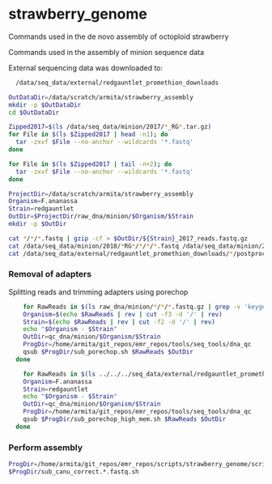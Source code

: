 # strawberry_genome
Commands used in the de novo assembly of octoploid strawberry

Commands used in the assembly of minion sequence data

External sequencing data was downloaded to:

```bash
  /data/seq_data/external/redgauntlet_promethion_downloads
```

```bash
OutDataDir=/data/scratch/armita/strawberry_assembly
mkdir -p $OutDataDir
cd $OutDataDir

Zipped2017=$(ls /data/seq_data/minion/2017/*_RG*.tar.gz)
for File in $(ls $Zipped2017 | head -n1); do
  tar -zxvf $File --no-anchor --wildcards '*.fastq'
done

for File in $(ls $Zipped2017 | tail -n+2); do
  tar -zxvf $File --no-anchor --wildcards '*.fastq'
done
```

```bash
ProjectDir=/data/scratch/armita/strawberry_assembly
Organism=F.ananassa
Strain=redgauntlet
OutDir=$ProjectDir/raw_dna/minion/$Organism/$Strain
mkdir -p $OutDir

cat */*/*.fastq | gzip -cf > $OutDir/${Strain}_2017_reads.fastq.gz
cat /data/seq_data/minion/2018/*RG*/*/*/*.fastq /data/seq_data/minion/2018/*_Redgauntlet-1D-sheared/*/*/*.fastq | gzip -cf > $OutDir/${Strain}_2018_reads.fastq.gz
cat /data/seq_data/external/redgauntlet_promethion_downloads/*/postprocessing/*.fastq.gz > $OutDir/${Strain}_keygene.fastq.gz
```

### Removal of adapters

Splitting reads and trimming adapters using porechop
```bash
	for RawReads in $(ls raw_dna/minion/*/*/*.fastq.gz | grep -v 'keygene'); do
    Organism=$(echo $RawReads | rev | cut -f3 -d '/' | rev)
    Strain=$(echo $RawReads | rev | cut -f2 -d '/' | rev)
    echo "$Organism - $Strain"
  	OutDir=qc_dna/minion/$Organism/$Strain
  	ProgDir=/home/armita/git_repos/emr_repos/tools/seq_tools/dna_qc
  	qsub $ProgDir/sub_porechop.sh $RawReads $OutDir
  done
```

```bash
	for RawReads in $(ls ../../../seq_data/external/redgauntlet_promethion_downloads/*/postprocessing/*.fastq.gz); do
    Organism=F.ananassa
    Strain=redgauntlet
    echo "$Organism - $Strain"
  	OutDir=qc_dna/minion/$Organism/$Strain
  	ProgDir=/home/armita/git_repos/emr_repos/tools/seq_tools/dna_qc
  	qsub $ProgDir/sub_porechop_high_mem.sh $RawReads $OutDir
  done
```

### Perform assembly

```bash
ProgDir=/home/armita/git_repos/emr_repos/scripts/strawberry_genome/scripts
$ProgDir/sub_canu_correct.*.fastq.sh
```
